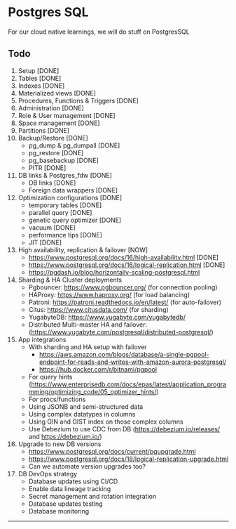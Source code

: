 # Postgres SQL

For our cloud native learnings, we will do stuff on PostgresSQL

## Todo

1. Setup [DONE]
2. Tables [DONE]
3. Indexes [DONE]
4. Materialized views [DONE]
5. Procedures, Functions & Triggers [DONE]
6. Administration [DONE]
7. Role & User management [DONE]
8. Space management [DONE]
9. Partitions [DONE]
10. Backup/Restore [DONE]
    - pg_dump & pg_dumpall [DONE]
    - pg_restore [DONE]
    - pg_basebackup [DONE]
    - PITR [DONE]
11. DB links & Postgres_fdw [DONE]
    - DB links [DONE]
    - Foreign data wrappers [DONE]
12. Optimization configurations [DONE]
    - temporary tables [DONE]
    - parallel query [DONE]
    - genetic query optimizer [DONE]
    - vacuum [DONE]
    - performance tips [DONE]
    - JIT [DONE]
13. High availability, replication & failover [NOW]
    - https://www.postgresql.org/docs/16/high-availability.html [DONE]
    - https://www.postgresql.org/docs/16/logical-replication.html [DONE]
    - https://pgdash.io/blog/horizontally-scaling-postgresql.html
14. Sharding & HA Cluster deployments
    - Pgbouncer: https://www.pgbouncer.org/ (for connection pooling)
    - HAProxy: https://www.haproxy.org/ (for load balancing)
    - Patroni: https://patroni.readthedocs.io/en/latest/ (for auto-failover)
    - Citus: https://www.citusdata.com/ (for sharding)
    - YugabyteDB: https://www.yugabyte.com/yugabytedb/
    - Distributed Multi-master HA and failover: (https://www.yugabyte.com/postgresql/distributed-postgresql/)
15. App integrations
    - With sharding and HA setup with failover
      - https://aws.amazon.com/blogs/database/a-single-pgpool-endpoint-for-reads-and-writes-with-amazon-aurora-postgresql/
      - https://hub.docker.com/r/bitnami/pgpool
    - For query hints (https://www.enterprisedb.com/docs/epas/latest/application_programming/optimizing_code/05_optimizer_hints/)
    - For procs/functions
    - Using JSONB and semi-structured data
    - Using complex datatypes in columns
    - Using GIN and GIST index on those complex columns
    - Use Debezium to use CDC from DB (https://debezium.io/releases/ and https://debezium.io/)
16. Upgrade to new DB versions
    - https://www.postgresql.org/docs/current/pgupgrade.html
    - https://www.postgresql.org/docs/18/logical-replication-upgrade.html
    - Can we automate version upgrades too?
17. DB DevOps strategy
    - Database updates using CI/CD
    - Enable data lineage tracking
    - Secret management and rotation integration
    - Database updates testing
    - Database monitoring

---
